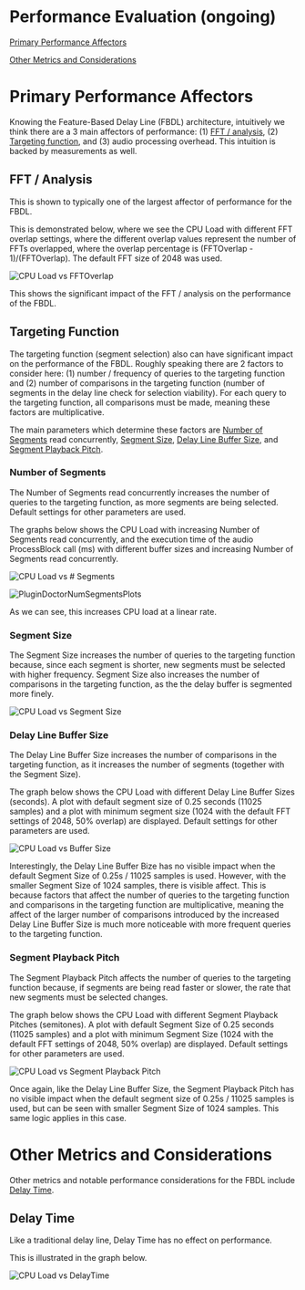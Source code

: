 # Performance Evaluation (ongoing)
[Primary Performance Affectors](#primary-performance-affectors)

[Other Metrics and Considerations](#other-metrics-and-considerations)

# Primary Performance Affectors

Knowing the Feature-Based Delay Line (FBDL) architecture, intuitively we think there are a 3 main affectors of performance: (1) [FFT / analysis](#fft-/-analysis), (2) [Targeting function](#targeting-function), and (3) audio processing overhead. This intuition is backed by measurements as well.

## FFT / Analysis
This is shown to typically one of the largest affector of performance for the FBDL.

This is demonstrated below, where we see the CPU Load with different FFT overlap settings, where the different overlap values represent the number of FFTs overlapped, where the overlap percentage is (FFTOverlap - 1)/(FFTOverlap). The default FFT size of 2048 was used.

![CPU Load vs  FFTOverlap](https://github.com/delaycattemp/delaycattemp/assets/105883026/bdb990e2-f690-435e-b3de-9e84af16c533)

This shows the significant impact of the FFT / analysis on the performance of the FBDL.

## Targeting Function
The targeting function (segment selection) also can have significant impact on the performance of the FBDL. Roughly speaking there are 2 factors to consider here: (1) number / frequency of queries to the targeting function and (2) number of comparisons in the targeting function (number of segments in the delay line check for selection viability). For each query to the targeting function, all comparisons must be made, meaning these factors are multiplicative.

The main parameters which determine these factors are [Number of Segments](#number-of-segments) read concurrently, [Segment Size](#segment-size), [Delay Line Buffer Size](#delay-line-buffer-size), and [Segment Playback Pitch](#segment-playback-pitch).

### Number of Segments
The Number of Segments read concurrently increases the number of queries to the targeting function, as more segments are being selected. Default settings for other parameters are used.

The graphs below shows the CPU Load with increasing Number of Segments read concurrently, and the execution time of the audio ProcessBlock call (ms) with different buffer sizes and increasing Number of Segments read concurrently.

![CPU Load vs  # Segments](https://github.com/delaycattemp/delaycattemp/assets/105883026/1079ad29-2a4c-44cf-9d5f-4f36447830eb)

![PluginDoctorNumSegmentsPlots](https://github.com/delaycattemp/delaycattemp/assets/105883026/53aa1018-0bb3-4e9c-ba27-ca4adc8a399d)

As we can see, this increases CPU load at a linear rate.

### Segment Size
The Segment Size increases the number of queries to the targeting function because, since each segment is shorter, new segments must be selected with higher frequency. Segment Size also increases the number of comparisons in the targeting function, as the the delay buffer is segmented more finely.

![CPU Load vs  Segment Size](https://github.com/delaycattemp/delaycattemp/assets/105883026/ceaf8b51-5fa0-4b58-80a3-8b981ae3c1dc)

### Delay Line Buffer Size
The Delay Line Buffer Size increases the number of comparisons in the targeting function, as it increases the number of segments (together with the Segment Size).

The graph below shows the CPU Load with different Delay Line Buffer Sizes (seconds). A plot with default segment size of 0.25 seconds (11025 samples) and a plot with minimum segment size (1024 with the default FFT settings of 2048, 50% overlap) are displayed. Default settings for other parameters are used.

![CPU Load vs  Buffer Size](https://github.com/delaycattemp/delaycattemp/assets/105883026/71a77b2a-31a5-4e0f-9348-34a646333917)

Interestingly, the Delay Line Buffer Bize has no visible impact when the default Segment Size of 0.25s / 11025 samples is used. However, with the smaller Segment Size of 1024 samples, there is visible affect. This is because factors that affect the number of queries to the targeting function and comparisons in the targeting function are multiplicative, meaning the affect of the larger number of comparisons introduced by the increased Delay Line Buffer Size is much more noticeable with more frequent queries to the targeting function.

### Segment Playback Pitch
The Segment Playback Pitch affects the number of queries to the targeting function because, if segments are being read faster or slower, the rate that new segments must be selected changes.

The graph below shows the CPU Load with different Segment Playback Pitches (semitones). A plot with default Segment Size of 0.25 seconds (11025 samples) and a plot with minimum Segment Size (1024 with the default FFT settings of 2048, 50% overlap) are displayed. Default settings for other parameters are used.

![CPU Load vs  Segment Playback Pitch](https://github.com/delaycattemp/delaycattemp/assets/105883026/0aa56e67-f1a2-4fc3-86f2-26d048c901e6)

Once again, like the Delay Line Buffer Size, the Segment Playback Pitch has no visible impact when the default segment size of 0.25s / 11025 samples is used, but can be seen with smaller Segment Size of 1024 samples. This same logic applies in this case.

# Other Metrics and Considerations
Other metrics and notable performance considerations for the FBDL include [Delay Time](#delay-time).

## Delay Time
Like a traditional delay line, Delay Time has no effect on performance.

This is illustrated in the graph below.

![CPU Load vs  DelayTime](https://github.com/delaycattemp/delaycattemp/assets/105883026/3719ddaa-e76c-427f-a73a-d2c4fa6d4e74)
